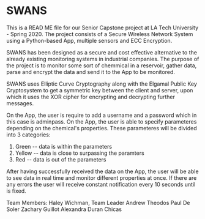 # SWANS

This is a READ ME file for our Senior Capstone project at LA Tech University - Spring 2020. 
The project consists of a Secure Wireless Network System using a Python-based App, multiple sensors and ECC Encryption. 

SWANS has been designed as a secure and cost effective alternative to the already existing monitoring systems in industrial companies. 
The purpose of the project is to monitor some sort of chemmical in a reservoir, gather data, parse and encrypt the data and send it to the App to be monitored. 

SWANS uses Elliptic Curve Cryptography along with the Elgamal Public Key Cryptosystem to get a symmetric key between the client and server, upon which it uses the XOR cipher for encrypting and decrypting further messages.

On the App, the user is require to add a username and a password which in this case is adminpass. On the App, the user is able to specify parameteres depending on the chemical's properties. 
These parameteres will be divided into 3 categories:
1. Green -- data is within the parameters
2. Yellow -- data is close to surpassing the paramters
3. Red -- data is out of the parameters

After having successfully received the data on the App, the user will be able to see data in real time and monitor different properties at once. If there are any errors the user will receive constant notification every 10 seconds until is fixed. 

 
Team Members:
Haley Wichman, Team Leader
Andrew Theodos
Paul De Soler
Zachary Guillot
Alexandra Duran Chicas 
